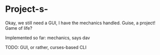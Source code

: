 Project-s-
==========

Okay, we still need a GUI, I have the mechanics handled.
Guise, a project!
Game of life?

Implemented so far:
	mechanics, says dav

TODO:
	GUI, or rather, curses-based CLI
